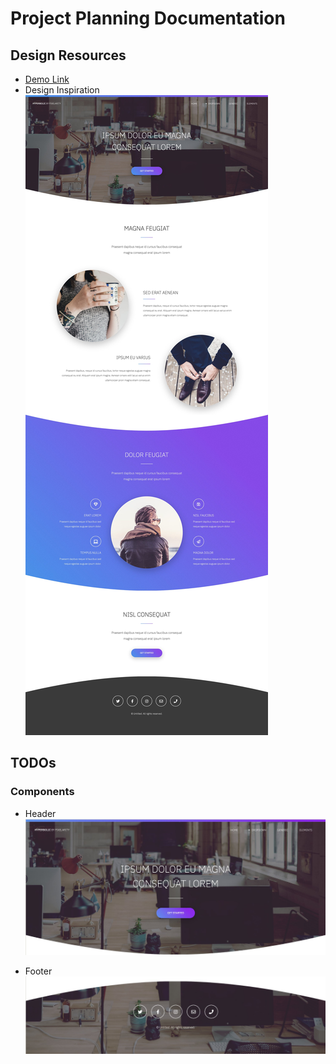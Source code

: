 # Project Planning Documentation

## Design Resources

- [Demo Link](https://pixelarity.com/hyperbolic)
- Design Inspiration
  ![Design Inspiration](https://github.com/CodeMeKathy/refactored-disco/blob/master/assets/Desktop.jpg 'Design Inspiration')

## TODOs

### Components

- Header
  ![Header](https://github.com/CodeMeKathy/refactored-disco/blob/master/assets/Header.jpg 'Header')

- Footer
  ![Footer](https://github.com/CodeMeKathy/refactored-disco/blob/master/assets/Footer.jpg 'Footer')
